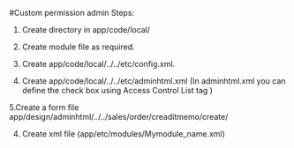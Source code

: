 #Custom permission admin
Steps:

1. Create directory  in app/code/local/

2. Create module file as required.

3. Create app/code/local/../../etc/config.xml.

4. Create app/code/local/../../etc/adminhtml.xml
(In adminhtml.xml you can define the check box using Access Control List tag <acl>)

5.Create a form file app/design/adminhtml/../../sales/order/creaditmemo/create/

4. Create xml file (app/etc/modules/Mymodule_name.xml)

